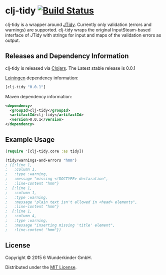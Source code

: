 

# clj-tidy [![Build Status](https://travis-ci.org/wunderlist/clj-tidy.svg)](https://travis-ci.org/wunderlist/clj-tidy)

clj-tidy is a wrapper around [JTidy](http://jtidy.sourceforge.net/). Currently only validation (errors and warnings)
are supported. clj-tidy wraps the original InputSteam-based interface of JTidy with
strings for input and maps of the validation errors as output.


## Releases and Dependency Information

clj-tidy is released via [Clojars](https://clojars.org/clj-tidy). The Latest stable release is 0.0.1

[Leiningen](https://github.com/technomancy/leiningen) dependency information:

```clojure
[clj-tidy "0.0.1"]
```

Maven dependency information:

```xml
<dependency>
  <groupId>clj-tidy</groupId>
  <artifactId>clj-tidy</artifactId>
  <version>0.0.1</version>
</dependency>
```


## Example Usage

```clojure
(require '[clj-tidy.core :as tidy])

(tidy/warnings-and-errors "hmm")
; ({:line 1,
;   :column 1,
;   :type :warning,
;   :message "missing <!DOCTYPE> declaration",
;   :line-content "hmm"}
;  {:line 1,
;   :column 1,
;   :type :warning,
;   :message "plain text isn't allowed in <head> elements",
;   :line-content "hmm"}
;  {:line 1,
;   :column 4,
;   :type :warning,
;   :message "inserting missing 'title' element",
;   :line-content "hmm"})
```


## License

Copyright © 2015 6 Wunderkinder GmbH.

Distributed under the [MIT License](LICENSE).
